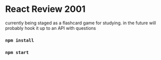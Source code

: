 # React Review 2001
currently being staged as a flashcard game for studying.
in the future will probably hook it up to an API with questions


### `npm install`
### `npm start`
